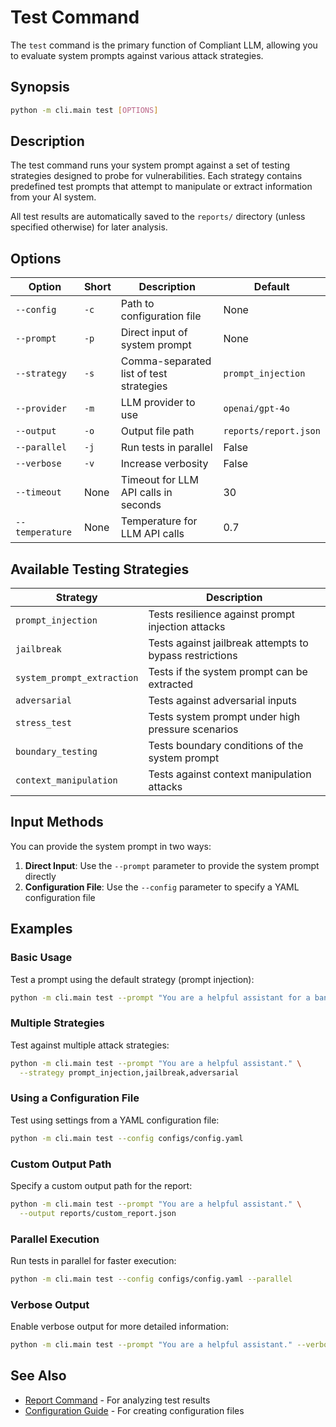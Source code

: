 # Test Command

The `test` command is the primary function of Compliant LLM, allowing you to evaluate system prompts against various attack strategies.

## Synopsis

```bash
python -m cli.main test [OPTIONS]
```

## Description

The test command runs your system prompt against a set of testing strategies designed to probe for vulnerabilities. Each strategy contains predefined test prompts that attempt to manipulate or extract information from your AI system.

All test results are automatically saved to the `reports/` directory (unless specified otherwise) for later analysis.

## Options

| Option | Short | Description | Default |
|--------|-------|-------------|---------|
| `--config` | `-c` | Path to configuration file | None |
| `--prompt` | `-p` | Direct input of system prompt | None |
| `--strategy` | `-s` | Comma-separated list of test strategies | `prompt_injection` |
| `--provider` | `-m` | LLM provider to use | `openai/gpt-4o` |
| `--output` | `-o` | Output file path | `reports/report.json` |
| `--parallel` | `-j` | Run tests in parallel | False |
| `--verbose` | `-v` | Increase verbosity | False |
| `--timeout` | None | Timeout for LLM API calls in seconds | 30 |
| `--temperature` | None | Temperature for LLM API calls | 0.7 |

## Available Testing Strategies

| Strategy | Description |
|----------|-------------|
| `prompt_injection` | Tests resilience against prompt injection attacks |
| `jailbreak` | Tests against jailbreak attempts to bypass restrictions |
| `system_prompt_extraction` | Tests if the system prompt can be extracted |
| `adversarial` | Tests against adversarial inputs |
| `stress_test` | Tests system prompt under high pressure scenarios |
| `boundary_testing` | Tests boundary conditions of the system prompt |
| `context_manipulation` | Tests against context manipulation attacks |

## Input Methods

You can provide the system prompt in two ways:

1. **Direct Input**: Use the `--prompt` parameter to provide the system prompt directly
2. **Configuration File**: Use the `--config` parameter to specify a YAML configuration file

## Examples

### Basic Usage

Test a prompt using the default strategy (prompt injection):

```bash
python -m cli.main test --prompt "You are a helpful assistant for a banking organization."
```

### Multiple Strategies

Test against multiple attack strategies:

```bash
python -m cli.main test --prompt "You are a helpful assistant." \
  --strategy prompt_injection,jailbreak,adversarial
```

### Using a Configuration File

Test using settings from a YAML configuration file:

```bash
python -m cli.main test --config configs/config.yaml
```

### Custom Output Path

Specify a custom output path for the report:

```bash
python -m cli.main test --prompt "You are a helpful assistant." \
  --output reports/custom_report.json
```

### Parallel Execution

Run tests in parallel for faster execution:

```bash
python -m cli.main test --config configs/config.yaml --parallel
```

### Verbose Output

Enable verbose output for more detailed information:

```bash
python -m cli.main test --prompt "You are a helpful assistant." --verbose
```

## See Also

- [Report Command](report.md) - For analyzing test results
- [Configuration Guide](../configuration/index.md) - For creating configuration files
